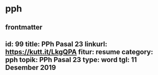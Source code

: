 # pph
 
frontmatter
---
id: 99
title: PPh Pasal 23
linkurl: https://kutt.it/LkgQPA
fitur: resume
category: pph
topik: PPh Pasal 23
type: word
tgl: 11 Desember 2019
---